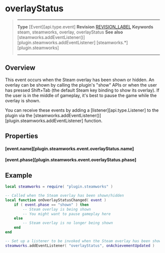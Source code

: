 # overlayStatus

> --------------------- ------------------------------------------------------------------------------------------
> __Type__              [Event][api.type.event]
> __Revision__          [REVISION_LABEL](REVISION_URL)
> __Keywords__          steam, steamworks, overlay, overlayStatus
> __See also__          [steamworks.addEventListener()][plugin.steamworks.addEventListener]
>                       [steamworks.*][plugin.steamworks]
> --------------------- ------------------------------------------------------------------------------------------

## Overview

This event occurs when the Steam overlay has been shown or hidden. An overlay can be shown by calling the plugin's "show" APIs or when the user has pressed <nobr>Shift+Tab</nobr> (the&nbsp;default Steam key binding to show its&nbsp;overlay). If the user is in the middle of gameplay, it's best to pause the game while the overlay is shown.

You can receive these events by adding a [listener][api.type.Listener] to the plugin via the [steamworks.addEventListener()][plugin.steamworks.addEventListener] function.


## Properties

#### [event.name][plugin.steamworks.event.overlayStatus.name]

#### [event.phase][plugin.steamworks.event.overlayStatus.phase]


## Example

``````lua
local steamworks = require( "plugin.steamworks" )

-- Called when the Steam overlay has been shown/hidden
local function onOverlayStatusChanged( event )
	if ( event.phase == "shown" ) then
		-- Steam overlay is being shown
		-- You might want to pause gameplay here
	else
		-- Steam overlay is no longer being shown
	end
end

-- Set up a listener to be invoked when the Steam overlay has been shown/hidden
steamworks.addEventListener( "overlayStatus", onAchievementUpdated )
``````
